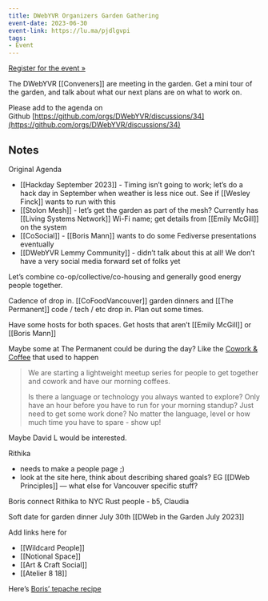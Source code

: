 ```yaml
---
title: DWebYVR Organizers Garden Gathering
event-date: 2023-06-30
event-link: https://lu.ma/pjdlgvpi
tags:
- Event
---
```


[Register for the event »](https://lu.ma/pjdlgvpi)

​The DWebYVR [[Conveners]] are meeting in the garden. Get a mini tour of the garden, and talk about what our next plans are on what to work on.

​Please add to the agenda on Github [https://github.com/orgs/DWebYVR/discussions/34](https://github.com/orgs/DWebYVR/discussions/34)

## Notes

Original Agenda

- [[Hackday September 2023]] - Timing isn’t going to work; let’s do a hack day in September when weather is less nice out. See if [[Wesley Finck]] wants to run with this
- [[Stolon Mesh]] - let’s get the garden as part of the mesh? Currently has [[Living Systems Network]] Wi-Fi name; get details from [[Emily McGill]] on the system
- [[CoSocial]] - [[Boris Mann]] wants to do some Fediverse presentations eventually 
- [[DWebYVR Lemmy Community]] - didn’t talk about this at all! We don’t have a very social media forward set of folks yet

Let’s combine co-op/collective/co-housing and generally good energy people together. 

Cadence of drop in. [[CoFoodVancouver]] garden dinners and [[The Permanent]] code / tech / etc drop in. Plan out some times. 

Have some hosts for both spaces. Get hosts that aren’t [[Emily McGill]] or [[Boris Mann]] 

Maybe some at The Permanent could be during the day? Like the [Cowork & Coffee](https://www.meetup.com/codecoffeeyvr/events/fkjfnrybcfbgb/) that used to happen

> We are starting a lightweight meetup series for people to get together and cowork and have our morning coffees.
> 
> Is there a language or technology you always wanted to explore? Only have an hour before you have to run for your morning standup? Just need to get some work done? No matter the language, level or how much time you have to spare - show up!

Maybe David L would be interested. 

Rithika
- needs to make a people page ;)
- look at the site here, think about describing shared goals? EG [[DWeb Principles]] — what else for Vancouver specific stuff? 

Boris connect Rithika to NYC Rust people - b5, Claudia

Soft date for garden dinner July 30th [[DWeb in the Garden July 2023]]

Add links here for
* [[Wildcard People]]
* [[Notional Space]]
* [[Art & Craft Social]]
* [[Atelier 8 18]]

Here’s [Boris’ tepache recipe](https://foodwiki.bmann.ca/tepache.html)


